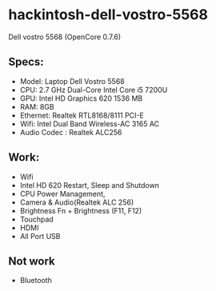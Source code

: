 # hackintosh-dell-vostro-5568
Dell vostro 5568 (OpenCore 0.7.6)
## Specs:
+ Model: Laptop Dell Vostro 5568
+ CPU: 2.7 GHz Dual-Core Intel Core i5 7200U
+ GPU: Intel HD Graphics 620 1536 MB
+ RAM: 8GB
+ Ethernet: Realtek RTL8168/8111 PCI-E
+ Wifi: Intel Dual Band Wireless-AC 3165 AC 
+ Audio Codec : Realtek ALC256

## Work:
+ Wifi
+ Intel HD 620 Restart, Sleep and Shutdown
+ CPU Power Management, 
+ Camera & Audio(Realtek ALC 256)
+ Brightness Fn + Brightness (F11, F12)
+ Touchpad
+ HDMI
+ All Port USB

## Not work
+ Bluetooth
